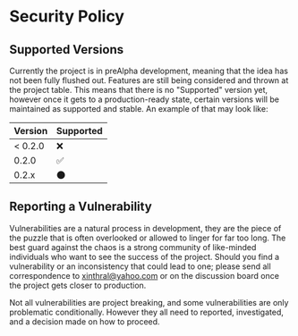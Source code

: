 # Security Policy

## Supported Versions

Currently the project is in preAlpha development, meaning that the idea has not been fully flushed out. Features are still being considered and thrown at the project table. This means that there is no "Supported" version yet, however once it gets to a production-ready state, certain versions will be maintained as supported and stable. An example of that may look like:

| Version | Supported          |
| ------- | ------------------ |
| < 0.2.0 | :x:                |
|   0.2.0 | :white_check_mark: |
|   0.2.x | :new_moon:         |

## Reporting a Vulnerability

Vulnerabilities are a natural process in development, they are the piece of the puzzle that is often overlooked or allowed to linger for far too long. The best guard against the chaos is a strong community of like-minded individuals who want to see the success of the project. Should you find a vulnerability or an inconsistency that could lead to one; please send all correspondence to xinthral@yahoo.com or on the discussion board once the project gets closer to production.

Not all vulnerabilities are project breaking, and some vulnerabilities are only problematic conditionally. However they all need to reported, investigated, and a decision made on how to proceed. 
